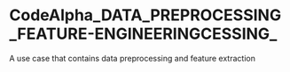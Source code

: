 # CodeAlpha_DATA_PREPROCESSING_FEATURE-ENGINEERINGCESSING_
A use case that contains data preprocessing and feature extraction
